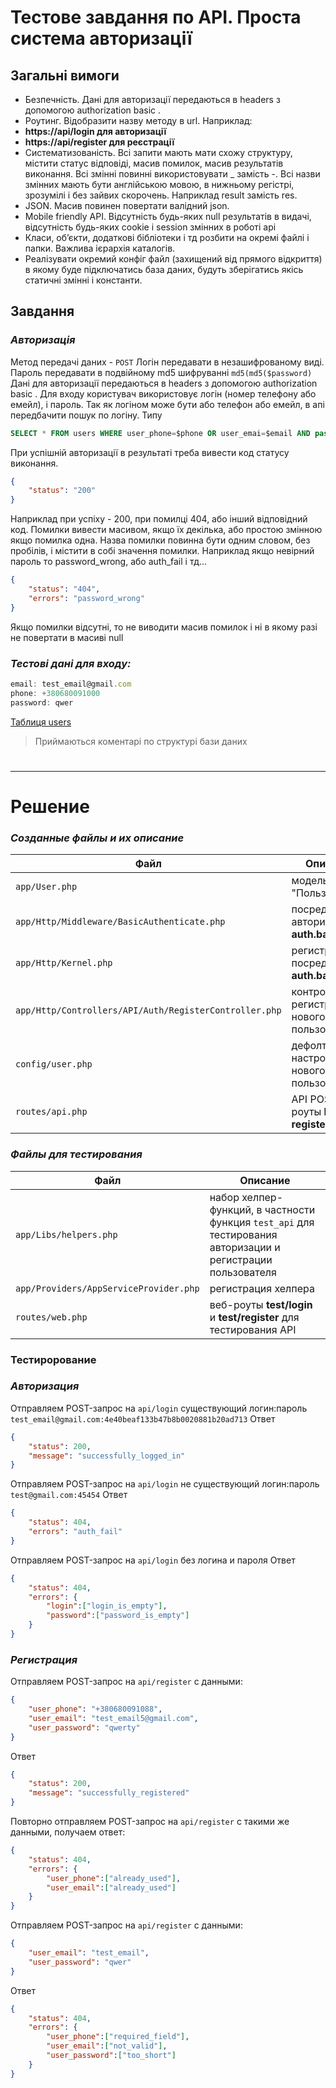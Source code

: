 # Тестове завдання по API. Проста система авторизації

## Загальні вимоги
- Безпечність. Дані для авторизації передаються в headers з допомогою authorization basic .
- Роутинг. Відобразити назву методу в url. Наприклад:
- **https://api/login для авторизації**
- **https://api/register для реєстрації**
- Систематизованість. Всі запити мають мати схожу структуру, містити статус відповіді, масив помилок, масив результатів виконання. Всі змінні повинні використовувати _ замість -. Всі назви змінних мають бути англійською мовою, в нижньому регістрі, зрозумілі і без зайвих скорочень. Наприклад result замість res.
- JSON. Масив повинен повертати валідний json.
- Mobile friendly API. Відсутність будь-яких null результатів в видачі, відсутність будь-яких cookie і session змінних в роботі api
- Класи, об’єкти, додаткові бібліотеки і тд розбити на окремі файлі і папки. Важлива ієрархія каталогів.
- Реалізувати окремий конфіг файл (захищений від прямого відкриття) в якому буде підключатись база даних, будуть зберігатись якісь статичні змінні і константи. 

## Завдання
### _Авторизація_
Метод передачі даних - `POST`
Логін передавати в незашифрованому виді.
Пароль передавати в подвійному md5 шифруванні `md5(md5($password)`
Дані для авторизації передаються в headers з допомогою authorization basic .
Для входу користувач використовує логін (номер телефону або емейл), і пароль.
Так як логіном може бути або телефон або емейл, в апі передбачити пошук по логіну. Типу
```sql
SELECT * FROM users WHERE user_phone=$phone OR user_emai=$email AND password=$password
```

При успішній авторизації в результаті треба вивести код статусу виконання. 
```json
{
    "status": "200"
}
```
Наприклад при успіху - 200, при помилці 404, або інший відповідний код. Помилки вивести масивом, якщо їх декілька, або простою змінною якщо помилка одна. 
Назва помилки повинна бути одним словом, без пробілів, і містити в собі значення помилки. Наприклад якщо невірний пароль то password_wrong, або auth_fail і тд...
```json
{
    "status": "404",
    "errors": "password_wrong"
}
```

Якщо помилки відсутні, то не виводити масив помилок і ні в якому разі не повертати в масиві null

### _Тестові дані для входу:_
```javascript
email: test_email@gmail.com
phone: +380680091000
password: qwer
```

[Таблиця users](https://drive.google.com/file/d/1X6PSCxiG8WR4tlzVRSu757jb8cPPbYO5/view?usp=sharing)
> Приймаються коментарі по структурі бази даних

#

---

# Решение

### _Созданные файлы и их описание_
Файл | Описание
--- | ---
`app/User.php` | модель "Пользователи"
`app/Http/Middleware/BasicAuthenticate.php` | посредник для авторизации **auth.basic**
`app/Http/Kernel.php` | регистрация посредника **auth.basic**
`app/Http/Controllers/API/Auth/RegisterController.php` | контроллер для регистрации нового пользователя
`config/user.php` | дефолтные настройки для нового пользователя
`routes/api.php` | API POST-роуты **login** и **register**

### _Файлы для тестирования_
Файл | Описание
--- | ---
`app/Libs/helpers.php` | набор хелпер-функций, в частности функция `test_api` для тестирования авторизации и регистрации пользователя
`app/Providers/AppServiceProvider.php` | регистрация хелпера
`routes/web.php` | веб-роуты **test/login** и **test/register** для тестирования API

### Тестирорование

### _Авторизация_
Отправляем POST-запрос на `api/login` существующий логин:пароль ```test_email@gmail.com:4e40beaf133b47b8b0020881b20ad713```
Ответ
```json
{
    "status": 200,
    "message": "successfully_logged_in"
}
```
Отправляем POST-запрос на `api/login` не существующий логин:пароль ```test@gmail.com:45454```
Ответ
```json
{
    "status": 404,
    "errors": "auth_fail"
}
```
Отправляем POST-запрос на `api/login` без логина и пароля
Ответ
```json
{
    "status": 404,
    "errors": {
        "login":["login_is_empty"],
        "password":["password_is_empty"]
    }
}
```

### _Регистрация_

Отправляем POST-запрос на `api/register` c данными:
```json
{
    "user_phone": "+380680091088",
    "user_email": "test_email5@gmail.com",
    "user_password": "qwerty"
}
```

Ответ
```json
{
    "status": 200,
    "message": "successfully_registered"
}
```

Повторно отправляем POST-запрос на `api/register` c такими же данными, получаем ответ:
```json
{
    "status": 404,
    "errors": {
        "user_phone":["already_used"],
        "user_email":["already_used"]
    }
}
```

Отправляем POST-запрос на `api/register` c данными:
```json
{
    "user_email": "test_email",
    "user_password": "qwer"
}
```
Ответ
```json
{
    "status": 404,
    "errors": {
        "user_phone":["required_field"],
        "user_email":["not_valid"],
        "user_password":["too_short"]
    }
}
```